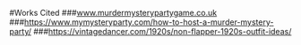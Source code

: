 #Works Cited 
###www.murdermysterypartygame.co.uk 
###https://www.mymysteryparty.com/how-to-host-a-murder-mystery-party/
###https://vintagedancer.com/1920s/non-flapper-1920s-outfit-ideas/
